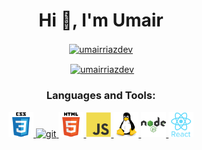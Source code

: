 <h1 align="center">Hi 👋, I'm Umair</h1>


<p align="center"><a href="#"><img align="center" src="https://github-readme-streak-stats.herokuapp.com/?user=umairriazdev&theme=dracula" alt="umairriazdev" /></a></p>

<p align="center">&nbsp;<a href="#"><img align="center" src="https://github-readme-stats.vercel.app/api?username=umairriazdev&show_icons=true&locale=en&theme=dracula" alt="umairriazdev" /></a></p>

<h3 align="center">Languages and Tools:</h3>
<p align="center"> 
<a href="#"><img src="https://raw.githubusercontent.com/devicons/devicon/master/icons/css3/css3-original-wordmark.svg" alt="css3" width="40" height="40"/> </a>
<a href="#"><img src="https://www.vectorlogo.zone/logos/git-scm/git-scm-icon.svg" alt="git" width="40" height="40"/> </a>
<a href="#"><img src="https://raw.githubusercontent.com/devicons/devicon/master/icons/html5/html5-original-wordmark.svg" alt="html5" width="40" height="40"/> </a>
<a href="#"><img src="https://raw.githubusercontent.com/devicons/devicon/master/icons/javascript/javascript-original.svg" alt="javascript" width="40" height="40"/> </a>
<a href="#"><img src="https://raw.githubusercontent.com/devicons/devicon/master/icons/linux/linux-original.svg" alt="linux" width="40" height="40"/> </a>
<a href="#"><img src="https://raw.githubusercontent.com/devicons/devicon/master/icons/nodejs/nodejs-original-wordmark.svg" alt="nodejs" width="40" height="40"/> </a>
<a href="#"><img src="https://raw.githubusercontent.com/devicons/devicon/master/icons/react/react-original-wordmark.svg" alt="react" width="40" height="40"/> </a> </p>
